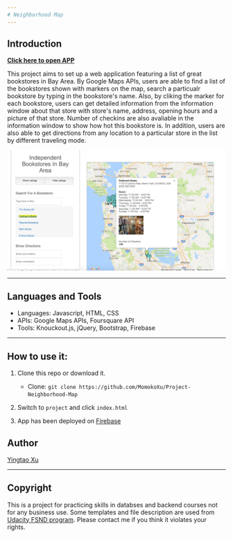 ```yaml
---
# Neighborhood Map
---
```


## Introduction

[**Click here to open APP**](https://bookstoreapp-645f9.firebaseapp.com/)

This project aims to set up a web application featuring a list of great bookstores in Bay Area. By Google Maps APIs, users are able to find a list of the bookstores shown with markers on the map, search a particualr bookstore by typing in the bookstore's name. Also, by cliking the marker for each bookstore, users can get detailed information from the information window about that store with store's name, address, opening hours and a picture of that store. Number of checkins are also avaliable in the information window to show how hot this bookstore is. In addition, users are also able to get directions from any location to a particular store in the list by different traveling mode.

![image of the web](https://github.com/MomokoXu/Project-Neighborhood-Map/blob/master/project/sampleimage.png)

---
## Languages and Tools

* Languages: Javascript, HTML, CSS
* APIs: Google Maps APIs, Foursquare API
* Tools: Knouckout.js, jQuery, Bootstrap, Firebase
---

## How to use it:

1. Clone this repo or download it.
    * Clone: `git clone https://github.com/MomokoXu/Project-Neighborhood-Map`
2. Switch to `project` and click `index.html`

3. App has been deployed on [Firebase](https://console.firebase.google.com)

## Author
[Yingtao Xu](https://github.com/MomokoXu)

---

## Copyright
This is a project for practicing skills in databses and backend courses not for any business use. Some templates and file description are used from [Udacity FSND program](https://www.udacity.com/course/full-stack-web-developer-nanodegree--nd004). Please contact me if you think it violates your rights.
